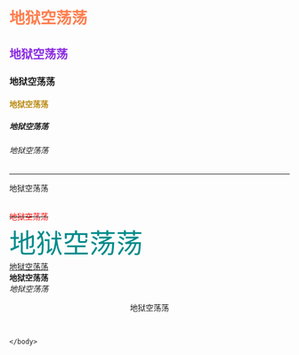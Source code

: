 
<html>
	<head>
		<meta charset="UTF-8">
		<title></title>
	</head>
	<body>
		<h1><font color="coral" face="仿宋">地狱空荡荡</font></h1>
		<h2><font color="blueviolet">地狱空荡荡</font></h2>
		<h3><font face="宋体">地狱空荡荡</font></h3>
		<h4><font color="darkgoldenrod">地狱空荡荡</font></h4>
		<h5>地狱空荡荡</h5>
		<h6>地狱空荡荡</h6>
		<hr color="darkorange>
		<p align="center">地狱空荡荡</p></br>
		<del><font color="red">地狱空荡荡</font></del></br>
		<font color="darkcyan" size="7" face="楷体" >地狱空荡荡</font></br>
		<a href="https://www.xtu.edu.cn/">地狱空荡荡</a></br>
		<strong>地狱空荡荡</strong></br>
		<em>地狱空荡荡</em>
		<p align="center">地狱空荡荡</p></br>
		
		
	</body>
</html>

